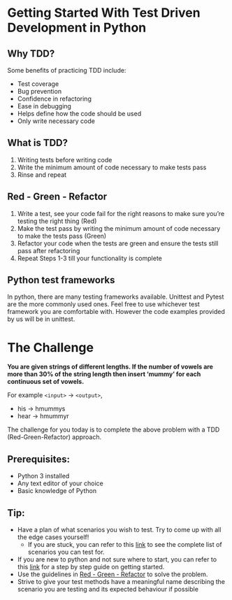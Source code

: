 # Getting Started With Test Driven Development in Python

## Why TDD?
Some benefits of practicing TDD include:
- Test coverage
- Bug prevention
- Confidence in refactoring
- Ease in debugging
- Helps define how the code should be used
- Only write necessary code

## What is TDD?
1. Writing tests before writing code
2. Write the minimum amount of code necessary to make tests pass
3. Rinse and repeat

## Red - Green - Refactor
1. Write a test, see your code fail for the right reasons to make sure you’re testing the right thing (Red)
2. Make the test pass by writing the minimum amount of code necessary to make the tests pass (Green)
3. Refactor your code when the tests are green and ensure the tests still pass after refactoring
4. Repeat Steps 1-3 till your functionality is complete

## Python test frameworks
In python, there are many testing frameworks available. Unittest and Pytest are the more commonly used ones. Feel free to use whichever test framework you are comfortable with. However the code examples provided by us will be in unittest.

# The Challenge

**You are given strings of different lengths. If the number of vowels are more than 30% of the string length then insert ‘mummy’ for each continuous set of vowels.**

For example `<input>` -> `<output>`,
- his -> hmummys
- hear -> hmummyr

The challenge for you today is to complete the above problem with a TDD (Red-Green-Refactor) approach. 

## Prerequisites:
- Python 3 installed
- Any text editor of your choice
- Basic knowledge of Python

## Tip: 
- Have a plan of what scenarios you wish to test. Try to come up with all the edge cases yourself!
  - If you are stuck, you can refer to this [link](test-scenarios.md) to see the complete list of scenarios you can test for.
- If you are new to python and not sure where to start, you can refer to this [link](step-by-step-guide.md) for a step by step guide on getting started.
- Use the guidelines in [Red - Green - Refactor](#red---green---refactor) to solve the problem.
- Strive to give your test methods have a meaningful name describing the scenario you are testing and its expected behaviour if possible

